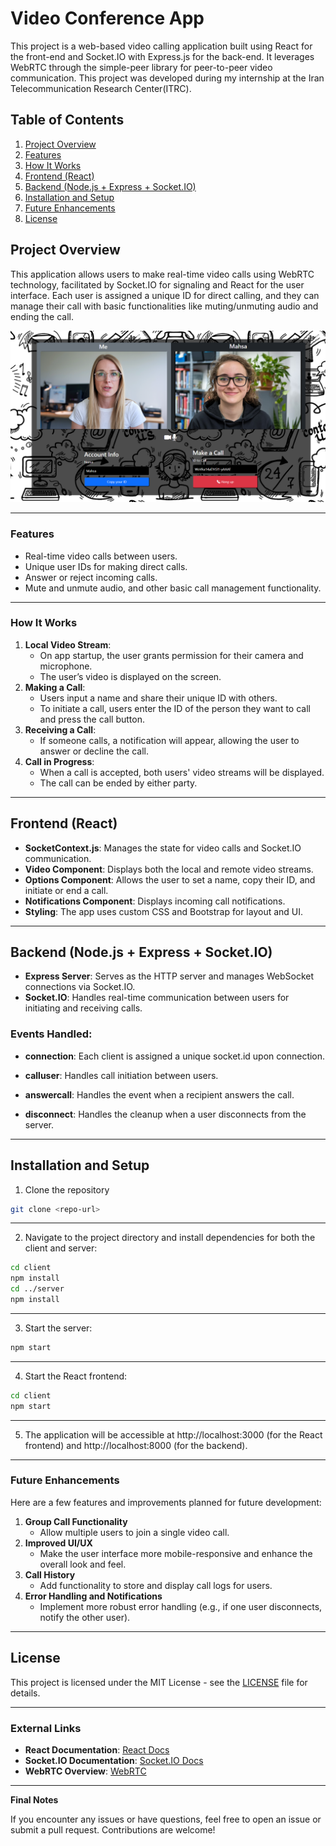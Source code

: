 # Video Conference App

This project is a web-based video calling application built using React for the front-end and Socket.IO with Express.js for the back-end. It leverages WebRTC through the simple-peer library for peer-to-peer video communication. This project was developed during my internship at the Iran Telecommunication Research Center(ITRC).

## Table of Contents

1. [Project Overview](#project-overview)
2. [Features](#features)
3. [How It Works](#how-it-works)
4. [Frontend (React)](#frontend-react)
5. [Backend (Node.js + Express + Socket.IO)](#backend-nodejs--express--socketio)
6. [Installation and Setup](#installation-and-setup)
7. [Future Enhancements](#future-enhancements)
8. [License](#license)

## Project Overview

This application allows users to make real-time video calls using WebRTC technology, facilitated by Socket.IO for signaling and React for the user interface. Each user is assigned a unique ID for direct calling, and they can manage their call with basic functionalities like muting/unmuting audio and ending the call.

![overview image](./client/img/video-call-review.png)

---

### Features

- Real-time video calls between users.
- Unique user IDs for making direct calls.
- Answer or reject incoming calls.
- Mute and unmute audio, and other basic call management functionality.

---

### How It Works

1. __Local Video Stream__:
   - On app startup, the user grants permission for their camera and microphone.
   - The user’s video is displayed on the screen.
2. __Making a Call__:
   - Users input a name and share their unique ID with others.
   - To initiate a call, users enter the ID of the person they want to call and press the call button.
3. __Receiving a Call__:
   - If someone calls, a notification will appear, allowing the user to answer or decline the call.
4. __Call in Progress__:
   - When a call is accepted, both users' video streams will be displayed.
   - The call can be ended by either party.

---

## Frontend (React)

- __SocketContext.js__: Manages the state for video calls and Socket.IO communication.
- __Video Component__: Displays both the local and remote video streams.
- __Options Component__: Allows the user to set a name, copy their ID, and initiate or end a call.
- __Notifications Component__: Displays incoming call notifications.
- __Styling__: The app uses custom CSS and Bootstrap for layout and UI.

---

## Backend (Node.js + Express + Socket.IO)

- __Express Server__: Serves as the HTTP server and manages WebSocket connections via Socket.IO.
- __Socket.IO__: Handles real-time communication between users for initiating and receiving calls.

### Events Handled:

- __connection__: Each client is assigned a unique socket.id upon connection.

- __calluser__: Handles call initiation between users.

- __answercall__: Handles the event when a recipient answers the call.

- __disconnect__: Handles the cleanup when a user disconnects from the server.

---

## Installation and Setup

1. Clone the repository

```sh
git clone <repo-url>
```

---

2. Navigate to the project directory and install dependencies for both the client and server:

```sh
cd client
npm install
cd ../server
npm install
```

---

3. Start the server:

```sh
npm start
```

---

4. Start the React frontend:

```sh
cd client
npm start
```

---

5. The application will be accessible at http://localhost:3000 (for the React frontend) and http://localhost:8000 (for the backend).

---

### Future Enhancements

Here are a few features and improvements planned for future development:

1. __Group Call Functionality__
   - Allow multiple users to join a single video call.
2. __Improved UI/UX__
   - Make the user interface more mobile-responsive and enhance the overall look and feel.
3. __Call History__
   - Add functionality to store and display call logs for users.
4. __Error Handling and Notifications__
   - Implement more robust error handling (e.g., if one user disconnects, notify the other user).

---

## License

This project is licensed under the MIT License - see the [LICENSE](./LICENSE) file for details.

---

### External Links

- **React Documentation**: [React Docs](https://reactjs.org/docs/getting-started.html)
- **Socket.IO Documentation**: [Socket.IO Docs](https://socket.io/docs/v4/)
- **WebRTC Overview**: [WebRTC](https://webrtc.org/)

---

__Final Notes__

If you encounter any issues or have questions, feel free to open an issue or submit a pull request. Contributions are welcome!
